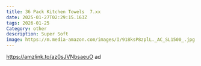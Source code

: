 ```yaml
---
title: 36 Pack Kitchen Towels  7.xx
date: 2025-01-27T02:29:15.163Z
tags: 2026-01-25
Category: other
description: Super Soft
image: https://m.media-amazon.com/images/I/918ksP8zplL._AC_SL1500_.jpg
---
```

<!--StartFragment-->

https://amzlink.to/az0sJVNbsaeuO ad

<!--EndFragment-->